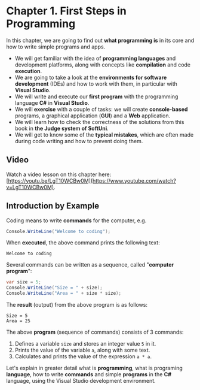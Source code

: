 # Chapter 1. First Steps in Programming

In this chapter, we are going to find out **what programming is** in its core and how to write simple programs and apps.

* We will get familiar with the idea of **programming languages** and development platforms, along with concepts like **compilation** and code **execution**.
* We are going to take a look at the **environments for software development** \(IDEs\) and how to work with them, in particular with **Visual Studio**.
* We will write and execute our **first program** with the programming language **C\#** in **Visual Studio**.
* We will **exercise** with a couple of tasks: we will create **console-based** programs, a graphical application \(**GUI**\) and a **Web** application.
* We will learn how to check the correctness of the solutions from this book in **the Judge system of SoftUni**.
* We will get to know some of the **typical mistakes**, which are often made during code writing and how to prevent doing them.

## Video

Watch a video lesson on this chapter here: [https://youtu.be/LgT10WCBw0M](https://www.youtube.com/watch?v=LgT10WCBw0M).

## Introduction by Example

Coding means to write **commands** for the computer, e.g.

```csharp
Console.WriteLine("Welcome to coding");
```

When **executed**, the above command prints the following text:

```
Welcome to coding
```

Several commands can be written as a sequence, called "**computer program**":

```csharp
var size = 5;
Console.WriteLine("Size = " + size);
Console.WriteLine("Area = " + size * size);
```

The **result** \(output\) from the above program is as follows:

```
Size = 5
Area = 25
```

The above **program** \(sequence of commands\) consists of 3 commands:

1. Defines a variable `size` and stores an integer value `5` in it.
2. Prints the value of the variable `a`, along with some text.
3. Calculates and prints the value of the expression `a * a`.

Let's explain in greater detail what is **programming**, what is programing **language**, how to write **commands** and simple **programs** in the **C\#** language, using the Visual Studio development environment.


